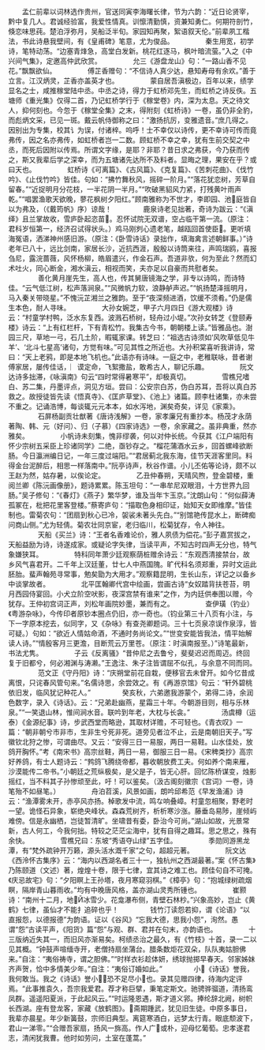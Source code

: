 <!-- { "loadSidebar": true } -->
　　孟仁前辈以词林选作贵州，官送同寅李海曙长律，节为六韵：“近日论贤宰，黔中复几人。君诚经验富，我爱性情真。训懔清勤慎，资兼知勇仁。何期符剖竹，倏恋味思莼。楚泊浮弥月，吴船泛半旬。家园知再聚，絮语叙天伦。”前辈夙工楷法，书此诗悬我壁间，有《皇甫碑》笔意，尤为俊品。
　　
　　秦生用宽，初学诗，笔特动荡。“边塞青烽急，高堂白发新。桃花红逐马，枫叶暗流萤。”入之《中兴间气集》，定邀高仲武欣赏。
　　
　　允三《游盘龙山》句：“一路山香不见花。”飘飘欲仙。
　　
　　傅芷香赠句：“不信诗人真少达，悬知寿母有余欢。”善于立言。江汉炳灵，芷香亦盖英才也。
　　
　　蒙自居吾滇极边，百年以来，绩学显名之士，咸推稼堂陆中丞。中丞之诗，得力于虹桥邓先生，而虹桥之诗反佚。五塘师《重光集》仅得二首，乃记虹桥学行于《稼堂卷》内，深为太息。天之待文人，抑何刻也。今忽于《稼堂全集》之末，得附刻《虹桥诗》一卷，虽仍非全豹，而彪炳文采，已见一斑。戴云帆侍御称之曰：”激扬抗厉，变雅遗音。”庶几得之。因别出为专集，校其讠为误，付诸梓。呜呼！士不幸仅以诗传，更不幸诗可传而竟弗传，因之名亦弗传，如虹桥者岂一二数。顾虹桥不幸之幸，犹有生前交契之中丞，而死后因附以传焉。所谓文字缘，是耶？非耶？昔日求之弗获，今乃获而传之，斯又我辈后学之深幸，而为五塘诸先达所不及料者。显晦之理，果安在乎？或曰天也。
　　
　　虹桥诗《可离篇》、《古风篇》、《克复篇》、《苦刺花曲》、《伐竹吟》、《止伐竹吟》皆佳。句如：“拂竹舞秋风，摇碎一阶月。”“落花犹恋树，芳草自留春。”“近捉明月分花枝，一半花阴一半月。”“吹破黑貂风力紧，打残黄叶雨声乾。”“唱罢渔歌天欲晚，蓼花枫树夕阳红。”顾南雅称为不世才，李即园、池庭皆自以为弗及，（《戴筠帆》序）谅哉！
　　
　　鹿泉诗老见拙著，奇诗为跋云：“《滇绎》且兰掌故收，雪庐卧起恣苗。忍怀试院无双谱，空占临干第一流。（原注：君科岁恒第一，经济召试得状头。）鸡马刚刿心遗老笔，越瓯回首使臣。更听填海冤语，洒涕神州感旧游。（原注：《卧雪诗话》录拙作，填海禽言述朝鲜事。）”诗老年已八十，远比剑南，家居长沙，近抗西涯，殷殷以诗筒来往，声鸣瑞鸥，喜报刍尼，露浣蔷薇，风怀杨柳，皓眉遣兴，作金石声。吾道非欤，何为至此？然而幻术吐火，同心断金，湘水滇云，相视而笑，夫亦足以自豪而共慰者矣。
　　
　　善化黄月崖先生，高人也，传其舅唐镜海之学，非专以诗鸣，而诗特佳。“云气低江树，松声落涧泉。”“风微帆力软，浪静舻声迟。”“帆扬楚泽摇明月，马入秦关带晓星。”不愧沅芷湘兰之雅韵。至于“夜深频进酒，饮缓不须肴。”仍是儒生本色，耐人寻味。
　　
　　大孙女婉芝，甲子六月四日《游大观楼》诗云：“村童学村鸭，泛水东复西。波溅石桥树，轻舟过小堤。”次孙女转芝《登颐寿楼》诗云：“上有红栏杆，下有青松竹。我集古今书，朝朝楼上读。”皆雅品也。澍园三尺，草地一弓，石几土阶，暇辄家课。转芝曰：“祖选古诗须如‘风吹草低见牛羊’、‘北斗七星高’诸句，方觉有味。”可见其性之所近也。大孙积棠喜听我讲诗，常曰：“天上老鸦，即是本地飞机也。”此语亦有诗味。一庭之中，老稚联咏，昔者谢傅家居，屡传佳话，︳谟定命，飞絮撒盐，敢希古人，聊记乐趣。
　　
　　阮文达诗多拙滞，《咏滇南》句云“四时常得暑寒平”，却极真切。
　　
　　雪樵兄嗜白、苏二集，丹墨评点，洞见方垣。尝曰：公安宗白苏，伪白苏耳，吾将以真白苏救之。故授徒皆先读《悟真寺》、《匡庐草堂》、《池上》诸篇。顾李杜诸集，亦未尝不重之。记诵浩博，每谈辄元元本本，如水泻地，渊矣奇矣，详见《家乘》。
　　
　　石屏杨副贡壮猷著《唐诗浅解》一卷，家孝廉兄有重抄本。杨茂才永荫著陶、韩、元（好问）、归（子慕）《四家诗选》一卷，余家藏之。虽非典重，然亦雅矣。
　　
　　小帆诗未刻集，愧非缪袭，何以对仲长统。今获其《江户端阳有怀少宗树五采臣上珍诸同学》二绝，亟钞存之。“榴花蒲酒水云乡，回首螺峰欲断肠。今日瀛洲编日记，一年三度过端阳。”“君居蓟北我东海，佳节天涯客里同。料得金台泥醉后，相思一样落南中。”阮亭诗声，秋谷作谱。小儿丕佑等论诗，颇不以王赵为然，姑存暑，以俟论定。
　　
　　乙丑仲春朔，天晴风煦，登金碧楼，重阅兰卿《陈沅画像册》，题诗累累。陈玉坦句：“一串牟尼双眼泪，十方世界九回肠。”吴子修句：“《春灯》《燕子》繁华梦，谁及当年卞玉京。”沈朗山句：“何似薛涛孤冢在，枇把花里客登楼。”蔡寄庐句：“描取色身相印证，始知天女即维摩。”皆佳制也。雷菊农句：“团扇到秋心已冷，袈裟未著头先白。”“别馆艳传昆水上，断碑痴问商山侧。”尤为轻倩。菊农壮同京宦，老归临川，松菊犹存，令人神往。
　　
　　天船《买兰》诗：“王者名香难论价，雅人夙债为偿花。”彭子嘉赏拔之，天船益励为诗，诗遂成家。或疑论字失律，当读平声，不知古时四声无分也，特气象嫌狭耳。
　　
　　特科同年萧少廷观察荫桩赠余诗云：“东观西清接禁台，故乡风气喜君开。二千年上汉廷董，廿七人中燕国隗。旷代科名须郑重，异时文运此胚胎。蜚声翰苑寻常事，勉矣勖为大用才。”观察籍昆明，生长山东，详记之以备乡中谈掌故者。
　　
　　北平匡翰卿代宫中绘画，尝画古诗“女奴踏背扶苍苔，明月西园侍宴回。小犬立阶空吠影，夜深宫禁有谁来”之作，为内廷供奉图以赠，今犹存。王仲初宫词正声，刘松年画院妙墨，兼而有之。
　　
　　查伊璜（钓业）《粤游杂咏》，今传印者原钞本圈点仍旧，亦一奇也。（钧业第三十八页有小注，与下一字原本挖去，似同字，又《杂咏》有查尧卿题词。三十七页泉凉误作泉淳，皆可疑。）句如：“欲近人情姑命酒，不通时务尚论文。”“世变安能皆我法，情平始解读人诗。”“情殷客月三更澹，目断荒云万里苍。（原注：时滇南报至。）”诗笔最新，书法尤隽。
　　
　　子云《反离骚》“昔仲尼之去鲁兮，斐斐迟迟而周迈。终回复于旧都兮，何必湘渊与涛濑。”王逸注、朱子注皆谓屈不似孔，与余意不同而同。
　　
　　范文正《守丹阳》诗：“庆朔堂前花自栽，便移官去未曾开。如今忆昔成离恨，只诧春风管句来。”名儒诗思，余尝效之。有《再游京馆》句云：“轩外碧桃依旧发，临风犹记种花人。”
　　
　　癸亥秋，六弟邀我游蒙个，弟得二诗，余润色数字，录入《诗话》。云：“兄弟赴幽燕，星霜三十年。今朝游目则，相与乐林泉。”“一笑退山林，惟间涧水音。联吟到年老，大枕与长衾。”
　　
　　汤虞樽（运泰）《金源纪事》诗，步武西堂而略逊，其取材详赡，不可轻也。《青衣叹》一篇：“朝非朝兮市非市，生非生兮死非死。道旁见者泣不止，云是南朝旧天子。”写徽钦北狩之惨，可谓曲尽。又云：“安得三日一易服，两日一易鞋。山水佳处，放鸽开胸怀。”考《南宋书》高宗丝鞋，两日一易，御服三日一易。《宋稗类抄》高宗好养鸽，有士人题诗云：“鹁鸽飞腾绕帝都，暮收朝放费工夫。何如养个南来雁，沙漠能传二帝书。”小朝廷之荒纵极矣，是父是子，皆无心肝。回忆陈桥谋变，烛影摇红，当不料其子孙惨顽至此，吁！可以鉴矣。（汲古阁刻徽宗《宫词》一卷，诗笔殆不如昼笔。）
　　
　　舟泊苕溪，风景如画，朗吟邱希范《早发渔浦》诗云：“渔潭雾未开，赤亭风亦扬。棹歌发中流，鸣な响叠嶂。村童忽相聚，野老时一望。诡怪石异象，崭绝央峰状。森森荒树齐，析析寒沙涨。藤垂岛易陟，崖倾屿难傍。信是永幽栖，岂徒暂清旷。坐啸昔有委，卧治今可尚。”湖山如故，光景常新，古人何工，今我何拙。特较之茫茫尘海中，犹有自得之趣耳。思之思之，殊有余快。
　　
　　雪樵兄曰：东坡“秀语夺山绿”五字佳。
　　
　　季勋同游黑龙潭，有“梵外疏钟开万籁，源头活水溉千家”之句，超超元著。
　　
　　阮文达《西泠怀古集序》云：“海内以西湖名者三十一，独杭州之西湖最著。”案《怀古集》乃陈颐道（文述）著，煌煌十卷，限于七律，宜其诗之难工也。顾佳句自不可掩。《庆忌故宅》句：“夕阳瞑上王孙塔，夜月寒窥羽棋。”《樟亭》句：“抱城绿树疏烟瞑，隔岸青山暮雨收。”均有中晚唐风格，盖亦湖山灵秀所锺也。
　　
　　崔颢诗：“南州十二月，地Й冰雪少。花龛瀑布侧，青壁石林杪。”兴象高妙，岂止《黄鹤》七律，虽仙才不能扌追碎也乎！
　　
　　钱竹汀读怨若抑，谓《论语》“以直报怨，以德报德”为韵语。证以《谷风》“忘我大德，思我小怨”，洵然。愚谓“怨”古读平声，《阳货》篇“怨”与观、群、君并在句末，亦韵语也。
　　
　　十三版纳近失其一，而旧风亦渐易矣。柯绩丞治之最久，有《竹枝》十首，录一二以见其概。“钟鼓声喧缅寺开，老僧持扇坐蒲台。腊条数炬花双朵，队队夷姑胆佛来。”自注：“夷俗祷寺，谓之胆佛。”“时样衣衫趁体妍，绣球抛掷早春天。邻家姊妹齐声贺，恰中多情美少年。”自注：“夷俗订婚如此。”
　　
　　小《诗话》誉我，我何敢当。我之《诗话》誉小，恐不足尽小也。录其见赠四律，待海内定评焉。“此事推袁久，吾宗我爱君。荐才称巨擘，秉笔定斯文。驰骋骅骝道，清扬鸾凤群。遥遥阳夏派，于此起风云。”“时运隆恩遇，斯才道义郛。捧纶辞北阙，树帜长西湖。座有登龙客，家藏《放鹤图》。斋期踵武，犹见旧生徒。中原多事日，我辈亦晨星。年少新簧鼓，宗师旧典型。离筵寒酒白，远梦太行青。眼底颓波下，君山一涕零。”“合赠吾家扇，扬风一旆高。作人广或朴，迎母忆葡萄。忠孝遂君志，清闲犹我曹。他时如劳问，土室在蓬蒿。”
　　
